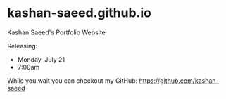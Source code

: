 # kashan-saeed.github.io
Kashan Saeed's Portfolio Website

Releasing: 
 - Monday, July 21
 - 7:00am

While you wait you can checkout my GitHub: https://github.com/kashan-saeed
